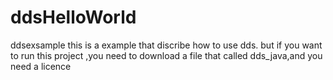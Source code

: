 # ddsHelloWorld
ddsexsample
this is a example that discribe how to use dds. but if you want to run this project ,you need to download a file that called dds_java,and you need a licence
